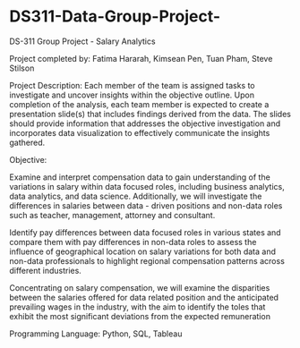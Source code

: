 # DS311-Data-Group-Project-
DS-311 Group Project - Salary Analytics 

Project completed by: Fatima Hararah, Kimsean Pen, Tuan Pham, Steve Stilson 

Project Description:
Each member of the team is assigned tasks to investigate and uncover insights within the objective outline. Upon completion of the analysis, each team member is expected to create a presentation slide(s) that includes findings derived from the data. The slides should provide information that addresses the objective investigation and incorporates data visualization to effectively communicate the insights gathered. 

Objective:

Examine and interpret compensation data to gain understanding of the variations in salary within data focused roles, including business analytics, data analytics, and data science. Additionally, we will investigate the differences in salaries between data - driven positions and non-data roles such as teacher, management, attorney and consultant. 

Identify pay differences between data focused roles in various states and compare them with pay differences in non-data roles to assess the influence of geographical location on salary variations for both data and non-data professionals to highlight regional compensation patterns across different industries.

Concentrating on salary compensation, we will examine the disparities between the salaries offered for data related position and the anticipated prevailing wages in the industry, with the aim to identify the toles that exhibit the most significant deviations from the expected remuneration

Programming Language:
Python, SQL, Tableau 


